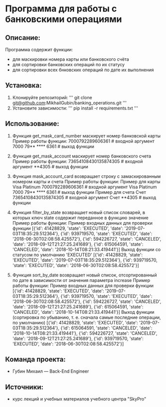 # Программа для работы с банковскими операциями

## Описание:
Программа содержит функции:
- для маскировки номера карты или банковского счёта
- для сортировки банковских операций по их статусу
- для сортировки всех бнковских операций по дате их выполнения

## Установка:
1. Клонируйте репозиторий:
'''
git clone git@github.com:MikhailGubin/banking_operations.git
'''
2. Установите зависимости:
'''
pip install -r requirements.txt
'''

## Использование:
1. Функция get_mask_card_number маскирует номер банковской карты
Пример работы функции:
7000792289606361     # входной аргумент
7000 79** **** 6361  # выход функции

2. Функция get_mask_account маскирует номер банковского счета
Пример работы функции:
73654108430135874305  # входной аргумент
**4305  # выход функции

3. Функция mask_account_card возвращает строку с замаскированным номером карты и счета
Пример работы функции:
Пример для карты
Visa Platinum 7000792289606361  # входной аргумент
Visa Platinum 7000 79** **** 6361  # выход функции
Пример для счета
Счет 73654108430135874305  # входной аргумент
Счет **4305  # выход функции

4. Функция filter_by_state возвращает новый список словарей, в которых ключ state
содержит переданное в функцию значение
Пример работы функции:
Пример входных данных для проверки функции
[{'id': 41428829, 'state': 'EXECUTED', 'date': '2019-07-03T18:35:29.512364'},
{'id': 939719570, 'state': 'EXECUTED', 'date': '2018-06-30T02:08:58.425572'},
{'id': 594226727, 'state': 'CANCELED', 'date': '2018-09-12T21:27:25.241689'},
{'id': 615064591, 'state': 'CANCELED', 'date': '2018-10-14T08:21:33.419441'}]
Выход функции со статусом по умолчанию 'EXECUTED'
[{'id': 41428829, 'state': 'EXECUTED', 'date': '2019-07-03T18:35:29.512364'}, 
{'id': 939719570, 'state': 'EXECUTED', 'date': '2018-06-30T02:08:58.425572'}]

5. Функция sort_by_date возвращает новый список, отсортированный по дате в
зависимости от значения параметра increase
Пример работы функции:
Пример входных данных для проверки функции
[{'id': 41428829, 'state': 'EXECUTED', 'date': '2019-07-03T18:35:29.512364'},
{'id': 939719570, 'state': 'EXECUTED', 'date': '2018-06-30T02:08:58.425572'},
{'id': 594226727, 'state': 'CANCELED', 'date': '2018-09-12T21:27:25.241689'},
{'id': 615064591, 'state': 'CANCELED', 'date': '2018-10-14T08:21:33.419441'}]
Выход функции (сортировка по убыванию, т. е. сначала самые последние операции, по умолчанию)
[{'id': 41428829, 'state': 'EXECUTED', 'date': '2019-07-03T18:35:29.512364'},
{'id': 615064591, 'state': 'CANCELED', 'date': '2018-10-14T08:21:33.419441'},
{'id': 594226727, 'state': 'CANCELED', 'date': '2018-09-12T21:27:25.241689'},
{'id': 939719570, 'state': 'EXECUTED', 'date': '2018-06-30T02:08:58.425572'}]

## Команда проекта:
* Губин Михаил — Back-End Engineer

## Источники:
* курс лекций и учебных материалов учебного центра "SkyPro"
